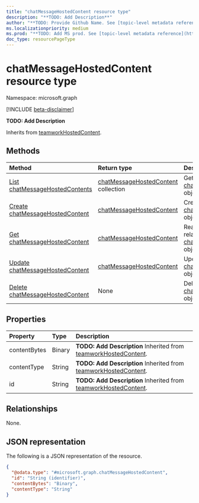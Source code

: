 ```yaml
---
title: "chatMessageHostedContent resource type"
description: "**TODO: Add Description**"
author: "**TODO: Provide Github Name. See [topic-level metadata reference](https://msgo.azurewebsites.net/add/document/guidelines/metadata.html#topic-level-metadata)**"
ms.localizationpriority: medium
ms.prod: "**TODO: Add MS prod. See [topic-level metadata reference](https://msgo.azurewebsites.net/add/document/guidelines/metadata.html#topic-level-metadata)**"
doc_type: resourcePageType
---
```


# chatMessageHostedContent resource type

Namespace: microsoft.graph

[!INCLUDE [beta-disclaimer](../../includes/beta-disclaimer.md)]

**TODO: Add Description**


Inherits from [teamworkHostedContent](../resources/teamworkhostedcontent.md).

## Methods
|Method|Return type|Description|
|:---|:---|:---|
|[List chatMessageHostedContents](../api/chatmessagehostedcontent-list.md)|[chatMessageHostedContent](../resources/chatmessagehostedcontent.md) collection|Get a list of the [chatMessageHostedContent](../resources/chatmessagehostedcontent.md) objects and their properties.|
|[Create chatMessageHostedContent](../api/chatmessagehostedcontent-create.md)|[chatMessageHostedContent](../resources/chatmessagehostedcontent.md)|Create a new [chatMessageHostedContent](../resources/chatmessagehostedcontent.md) object.|
|[Get chatMessageHostedContent](../api/chatmessagehostedcontent-get.md)|[chatMessageHostedContent](../resources/chatmessagehostedcontent.md)|Read the properties and relationships of a [chatMessageHostedContent](../resources/chatmessagehostedcontent.md) object.|
|[Update chatMessageHostedContent](../api/chatmessagehostedcontent-update.md)|[chatMessageHostedContent](../resources/chatmessagehostedcontent.md)|Update the properties of a [chatMessageHostedContent](../resources/chatmessagehostedcontent.md) object.|
|[Delete chatMessageHostedContent](../api/chatmessagehostedcontent-delete.md)|None|Deletes a [chatMessageHostedContent](../resources/chatmessagehostedcontent.md) object.|

## Properties
|Property|Type|Description|
|:---|:---|:---|
|contentBytes|Binary|**TODO: Add Description** Inherited from [teamworkHostedContent](../resources/teamworkhostedcontent.md).|
|contentType|String|**TODO: Add Description** Inherited from [teamworkHostedContent](../resources/teamworkhostedcontent.md).|
|id|String|**TODO: Add Description** Inherited from [teamworkHostedContent](../resources/teamworkhostedcontent.md).|

## Relationships
None.

## JSON representation
The following is a JSON representation of the resource.
<!-- {
  "blockType": "resource",
  "keyProperty": "id",
  "@odata.type": "microsoft.graph.chatMessageHostedContent",
  "baseType": "Microsoft.Teams.GraphSvc.teamworkHostedContent",
  "openType": false
}
-->
``` json
{
  "@odata.type": "#microsoft.graph.chatMessageHostedContent",
  "id": "String (identifier)",
  "contentBytes": "Binary",
  "contentType": "String"
}
```

